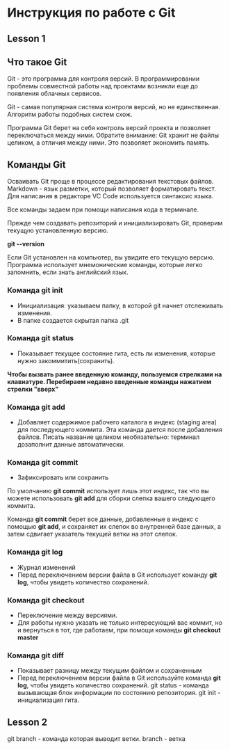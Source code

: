 # Инструкция по работе с Git
## Lesson 1

## Что такое Git
Git - это программа для контроля версий. В программировании проблемы совместной работы над проектами возникли еще до появления облачных сервисов.

Git - самая популярная система контроля версий, но не единственная. Алгоритм работы подобных систем схож.

Программа Git берет на себя контроль версий проекта и позволяет переключаться между ними.
Обратите внимание: Git хранит не файлы целиком, а отличия между ними. Это позволяет экономить память.

## Команды Git
 Осваивать Git проще в процессе редактирования текстовых файлов. Markdown - язык разметки, который позволяет форматировать текст. Для написания в редакторе VC Code используется синтаксис языка.

 Все команды задаем при помощи написания кода в терминале.

Прежде чем создавать репозиторий и инициализировать Git, проверим текущую установленную версию.

**git --version**

Если Git установлен на компьютер, вы увидите его текущую версию. Программа использует мнемонические команды, которые легко запомнить, если знать английский язык.
### Команда git init

+ Инициализация: указываем папку, в которой git начнет отслеживать изменения.
+ В папке создается скрытая папка .git
### Команда git status
+ Показывает текущее состояние гита, есть ли изменения, которые нужно закоммитить(сохранить).

**Чтобы вызвать ранее введенную команду, пользуемся стрелками на клавиатуре. Перебираем недавно введенные команды нажатием стрелки "вверх"**

### Команда git add
+ Добавляет содержимое рабочего каталога в индекс (staging area) для последующего коммита. Эта команда дается после добавления файлов. Писать название целиком необязательно: терминал дозаполнит данные автоматически.

### Команда git commit
+ Зафиксировать или сохранить

По умолчанию **git commit** использует лишь этот индекс, так что вы можете использовать **git add** для сборки слепка вашего следующего коммита.

Команда **git commit** берет все данные, добавленные в индекс с помощью **git add**, и сохраняет их слепок во внутренней базе данных, а затем сдвигает указатель текущей ветки на этот слепок.

### Команда git log
+ Журнал изменений
+ Перед переключением версии файла в Git использует команду **git log**, чтобы увидеть количество сохранений.

### Команда git checkout
+ Переключение между версиями.
+ Для работы нужно указать не только интересующий вас коммит, но и вернуться в тот, где работаем, при помощи команды **git checkout master**

### Команда git diff
+ Показывает разницу между текущим файлом и сохраненным
+ Перед переключением версии файла в Git используйте команда **git log**, чтобы увидеть количество сохранений.
git status - команда вызывающая блок информации по состоянию репозитория.
git init - инициализация гита.
 ## Lesson 2
git branch - команда которая выводит ветки.
branch - ветка